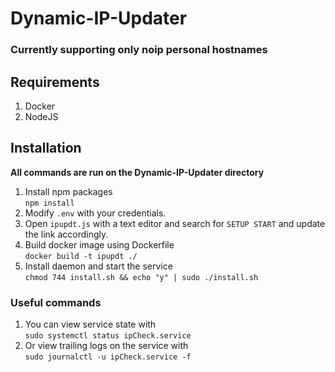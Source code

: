 # Dynamic-IP-Updater

### Currently supporting only noip personal hostnames

## Requirements
1. Docker
2. NodeJS

## Installation
__All commands are run on the Dynamic-IP-Updater directory__
1. Install npm packages <br/>
`npm install`
2. Modify `.env` with your credentials.
3. Open `ipupdt.js` with a text editor and search for `SETUP START` and update the link accordingly.
4. Build docker image using Dockerfile <br/>
`docker build -t ipupdt ./`
5. Install daemon and start the service<br/>
`chmod 744 install.sh && echo "y" | sudo ./install.sh`

### Useful commands
1. You can view service state with <br/>
`sudo systemctl status ipCheck.service`
2. Or view trailing logs on the service with <br/>
`sudo journalctl -u ipCheck.service -f`
